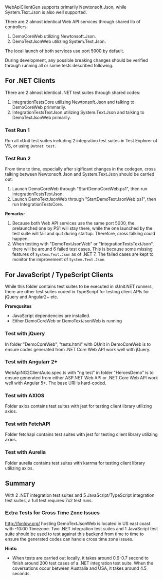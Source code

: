 WebApiClientGen supports primarily Newtonsoft.Json, while System.Text.Json is also well supported. 

There are 2 almost identical Web API services through shared lib of controllers:

1. DemoCoreWeb utilizing Newtonsoft.Json.
1. DemoTextJsonWeb utilizing System.Text.Json.

The local launch of both services use port 5000 by default.

During development, any possible breaking changes should be verified through running all or some tests described following.

## For .NET Clients

There are 2 almost identical .NET test suites through shared codes:

1. IntegrationTestsCore utilizing Newtonsoft.Json and talking to DemoCoreWeb primmarily.
1. IntegrationTestsTextJson utilizing System.Text.Json and talking to DemoTextJsonWeb primarily.

### Test Run 1

Run all xUnit test suites including 2 integration test suites in Test Explorer of VS, or using `Dotnet test`.

### Test Run 2

From time to time, especially after sigificant changes in the codegen, cross talking between Newtonsoft.Json and System.Text.Json should be carried out:

1. Launch DemoCoreWeb through "StartDemoCoreWeb.ps1", then run IntegrationTestsTextJson.
1. Launch DemoTextJsonWeb through "StartDemoTextJsonWeb.ps1", then run IntegrationTestsCore.

**Remarks:**

1. Because both Web API services use the same port 5000, the prelaunched one by PS1 will stay there, while the one launched by the test suite will fail and quit during startup. Therefore, cross talking could happen.
1. When testing with "DemoTextJsonWeb" or "IntegrationTestsTextJson", there will be around 6 failed test cases. This is because some missing features of `System.Text.Json` as of .NET 7. The failed cases are kept to monitor the improvement of `System.Text.Json`.

## For JavaScript / TypeScript Clients

While this folder contains test suites to be executed in xUnit.NET runners, there are other test suites coded in TypeScript for testing client APIs for jQuery and Angular2+ etc.

**Prerequsites**

* JavaScript dependencies are installed.
* Either DemoCoreWeb or DemoTextJsonWeb is running

### Test with jQuery
In folder "DemoCoreWeb", "tests.html" with QUnit in DemoCoreWeb is to ensure codes generated from .NET Core Web API work well with jQuery.

### Test with Angularr 2+

WebApiNG2ClientAuto.spec.ts with "ng test" in folder "HeroesDemo" is to ensure generated from either ASP.NET Web API or .NET Core Web API work well with Angular 5+. The base URI is hard-coded.

### Test with AXIOS

Folder axios contains test suites with jest for testing client library utilizing axios.

### Test with FetchAPI

Folder fetchapi contains test suites with jest for testing client library utilizing axios.

### Test with Aurelia

Folder aurelia contains test suites with karrma for testing client library utilizing axios.


## Summary

With 2 .NET integration test suites and 5 JavaScript/TypeScript integration test suites, a full test requires 7x2 test runs.

### Extra Tests for Cross Time Zone Issues

http://fonlow.org/ hosting DemoTextJsonWeb is located in US east coast with -10:00 Timezone. Two .NET integration test suites and 1 JavaScript test suite should be used to test against this backend from time to time to ensure the generated codes can handle cross time zone issues.

**Hints:**

* When tests are carried out locally, it takes around 0.6-0.7 second to finish around 200 test cases of a .NET integration test suite. When the coversations occur between Australia and USA, it takes around 4.5 seconds.


